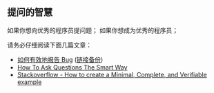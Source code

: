 ## 提问的智慧

如果你想向优秀的程序员提问题；
如果你想成为优秀的程序员；

请务必仔细阅读下面几篇文章：

- [如何有效地报告 Bug](http://www.chiark.greenend.org.uk/~sgtatham/bugs-cn.html) ([链接备份](https://web.archive.org/web/20230221005113/https://www.chiark.greenend.org.uk/~sgtatham/bugs-cn.html))
- [How To Ask Questions The Smart Way](https://github.com/ryanhanwu/How-To-Ask-Questions-The-Smart-Way)
- [Stackoverflow - How to create a Minimal, Complete, and Verifiable example](http://stackoverflow.com/help/mcve)
